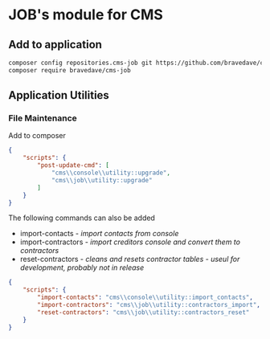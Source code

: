 # JOB's module for CMS

## Add to application

```bash
composer config repositories.cms-job git https://github.com/bravedave/cms-job
composer require bravedave/cms-job
```

## Application Utilities

### File Maintenance

Add to composer

```json
{
    "scripts": {
        "post-update-cmd": [
            "cms\\console\\utility::upgrade",
            "cms\\job\\utility::upgrade"
        ]
    }
}
```

The following commands can also be added

* import-contacts - _import contacts from console_
* import-contractors - _import creditors console and convert them to contractors_
* reset-contractors - _cleans and resets contractor tables - useul for development, probably not in release_

```json
{
    "scripts": {
        "import-contacts": "cms\\console\\utility::import_contacts",
        "import-contractors": "cms\\job\\utility::contractors_import",
        "reset-contractors": "cms\\job\\utility::contractors_reset"
    }
}
```
